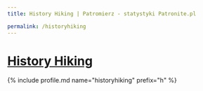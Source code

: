 ```yaml
---
title: History Hiking | Patromierz - statystyki Patronite.pl

permalink: /historyhiking
---
```


# [History Hiking](https://patronite.pl/historyhiking)

{% include profile.md name="historyhiking" prefix="h" %}
